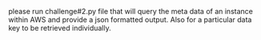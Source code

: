 please run challenge#2.py file that will query the meta data of an instance within AWS and provide a json formatted output.
Also for a particular data key to be retrieved individually.